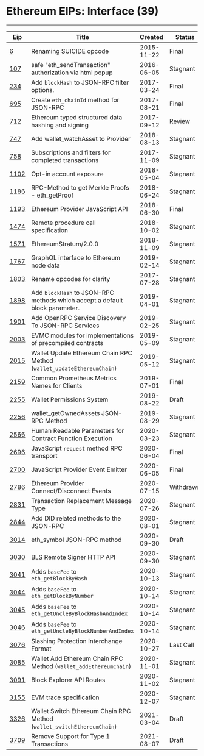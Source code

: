 
# Ethereum EIPs: Interface (39)
---
| Eip                  | Title                                                                       | Created    | Status    | Category  | Type            |
| -------------------- | --------------------------------------------------------------------------- | ---------- | --------- | --------- | --------------- |
| [6](/eip-6.md)       | Renaming SUICIDE opcode                                                     | 2015-11-22 | Final     | Interface | Standards Track |
| [107](/eip-107.md)   | safe "eth_sendTransaction" authorization via html popup                     | 2016-06-05 | Stagnant  | Interface | Standards Track |
| [234](/eip-234.md)   | Add `blockHash` to JSON-RPC filter options.                                 | 2017-03-24 | Final     | Interface | Standards Track |
| [695](/eip-695.md)   | Create `eth_chainId` method for JSON-RPC                                    | 2017-08-21 | Final     | Interface | Standards Track |
| [712](/eip-712.md)   | Ethereum typed structured data hashing and signing                          | 2017-09-12 | Review    | Interface | Standards Track |
| [747](/eip-747.md)   | Add wallet_watchAsset to Provider                                           | 2018-08-13 | Stagnant  | Interface | Standards Track |
| [758](/eip-758.md)   | Subscriptions and filters for completed transactions                        | 2017-11-09 | Stagnant  | Interface | Standards Track |
| [1102](/eip-1102.md) | Opt-in account exposure                                                     | 2018-05-04 | Stagnant  | Interface | Standards Track |
| [1186](/eip-1186.md) | RPC-Method to get Merkle Proofs - eth_getProof                              | 2018-06-24 | Stagnant  | Interface | Standards Track |
| [1193](/eip-1193.md) | Ethereum Provider JavaScript API                                            | 2018-06-30 | Final     | Interface | Standards Track |
| [1474](/eip-1474.md) | Remote procedure call specification                                         | 2018-10-02 | Stagnant  | Interface | Standards Track |
| [1571](/eip-1571.md) | EthereumStratum/2.0.0                                                       | 2018-11-09 | Stagnant  | Interface | Standards Track |
| [1767](/eip-1767.md) | GraphQL interface to Ethereum node data                                     | 2019-02-14 | Stagnant  | Interface | Standards Track |
| [1803](/eip-1803.md) | Rename opcodes for clarity                                                  | 2017-07-28 | Stagnant  | Interface | Standards Track |
| [1898](/eip-1898.md) | Add `blockHash` to JSON-RPC methods which accept a default block parameter. | 2019-04-01 | Stagnant  | Interface | Standards Track |
| [1901](/eip-1901.md) | Add OpenRPC Service Discovery To JSON-RPC Services                          | 2019-02-25 | Stagnant  | Interface | Standards Track |
| [2003](/eip-2003.md) | EVMC modules for implementations of precompiled contracts                   | 2019-05-09 | Stagnant  | Interface | Standards Track |
| [2015](/eip-2015.md) | Wallet Update Ethereum Chain RPC Method (`wallet_updateEthereumChain`)      | 2019-05-12 | Stagnant  | Interface | Standards Track |
| [2159](/eip-2159.md) | Common Prometheus Metrics Names for Clients                                 | 2019-07-01 | Final     | Interface | Standards Track |
| [2255](/eip-2255.md) | Wallet Permissions System                                                   | 2019-08-22 | Draft     | Interface | Standards Track |
| [2256](/eip-2256.md) | wallet_getOwnedAssets JSON-RPC Method                                       | 2019-08-29 | Stagnant  | Interface | Standards Track |
| [2566](/eip-2566.md) | Human Readable Parameters for Contract Function Execution                   | 2020-03-23 | Stagnant  | Interface | Standards Track |
| [2696](/eip-2696.md) | JavaScript `request` method RPC transport                                   | 2020-06-04 | Final     | Interface | Standards Track |
| [2700](/eip-2700.md) | JavaScript Provider Event Emitter                                           | 2020-06-05 | Final     | Interface | Standards Track |
| [2786](/eip-2786.md) | Ethereum Provider Connect/Disconnect Events                                 | 2020-07-15 | Withdrawn | Interface | Standards Track |
| [2831](/eip-2831.md) | Transaction Replacement Message Type                                        | 2020-07-26 | Stagnant  | Interface | Standards Track |
| [2844](/eip-2844.md) | Add DID related methods to the JSON-RPC                                     | 2020-08-01 | Stagnant  | Interface | Standards Track |
| [3014](/eip-3014.md) | eth_symbol JSON-RPC method                                                  | 2020-09-30 | Draft     | Interface | Standards Track |
| [3030](/eip-3030.md) | BLS Remote Signer HTTP API                                                  | 2020-09-30 | Stagnant  | Interface | Standards Track |
| [3041](/eip-3041.md) | Adds `baseFee` to `eth_getBlockByHash`                                      | 2020-10-13 | Stagnant  | Interface | Standards Track |
| [3044](/eip-3044.md) | Adds `baseFee` to `eth_getBlockByNumber`                                    | 2020-10-14 | Stagnant  | Interface | Standards Track |
| [3045](/eip-3045.md) | Adds `baseFee` to `eth_getUncleByBlockHashAndIndex`                         | 2020-10-14 | Stagnant  | Interface | Standards Track |
| [3046](/eip-3046.md) | Adds `baseFee` to `eth_getUncleByBlockNumberAndIndex`                       | 2020-10-14 | Stagnant  | Interface | Standards Track |
| [3076](/eip-3076.md) | Slashing Protection Interchange Format                                      | 2020-10-27 | Last Call | Interface | Standards Track |
| [3085](/eip-3085.md) | Wallet Add Ethereum Chain RPC Method (`wallet_addEthereumChain`)            | 2020-11-01 | Stagnant  | Interface | Standards Track |
| [3091](/eip-3091.md) | Block Explorer API Routes                                                   | 2020-11-02 | Stagnant  | Interface | Standards Track |
| [3155](/eip-3155.md) | EVM trace specification                                                     | 2020-12-07 | Stagnant  | Interface | Standards Track |
| [3326](/eip-3326.md) | Wallet Switch Ethereum Chain RPC Method (`wallet_switchEthereumChain`)      | 2021-03-04 | Draft     | Interface | Standards Track |
| [3709](/eip-3709.md) | Remove Support for Type 1 Transactions                                      | 2021-08-07 | Draft     | Interface | Standards Track |

    
